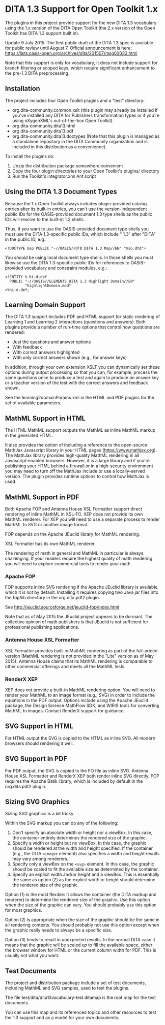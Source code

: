 DITA 1.3 Support for Open Toolkit 1.x
=====================================

The plugins in this project provide support for the
new DITA 1.3 vocabulary using the 1.x version of
the DITA Open Toolkit (the 2.x version of the Open Toolkit
has DITA 1.3 support built in).

Update 9 July 2015: The first public draft of the DITA 1.3 spec is available for public review until August 7. Official announcement is here: https://lists.oasis-open.org/archives/dita/201507/msg00033.html

Note that this support is only for vocabulary, it does
not include support for branch filtering or scoped keys,
which require significant enhancement to the pre-1.3 
DITA preprocessing.

## Installation

The project includes four Open Toolkit plugins and a "test"
directory:

* org.dita-community.common.xslt (this plugin may already be installed if you've
installed any DITA for Publishers transformation types or if you're using
oXygenXML's out-of-the-box Open Toolkit).
* org.dita-community.dita13.html
* org.dita-community.dita13.pdf
* org.dita-community.dita13.doctypes (Note that this plugin is managed
as a standalone repository in the DITA Community organization and is 
included in this distribution as a convenience).

To install the plugins do:

1. Unzip the distribution package somewhere convenient
2. Copy the four plugin directories to your Open Toolkit's plugins/ directory
3. Run the Toolkit's integrator.xml Ant script

## Using the DITA 1.3 Document Types

Because the 1.x Open Toolkit always includes plugin-provided 
catalog entries after its built-in entries, you can't use
the version-independent public IDs for the OASIS-provided document
1.3 type shells as the public IDs will resolve to the built-in 
1.2 shells. 

Thus, if you want to use the OASIS-provided document type shells you
must use the DITA 1.3-specific public IDs, which include " 1.3" after
"DITA" in the public ID, e.g.:

````
<!DOCTYPE map PUBLIC "-//OASIS//DTD DITA 1.3 Map//EN" "map.dtd">
````

You *should* be using local document type shells. In those shells
you must likewise use the DITA 1.3-specific public IDs for
references to OASIS-provided vocabulary and constraint modules, e.g.:

````
<!ENTITY % hi-d-def
  PUBLIC "-//OASIS//ELEMENTS DITA 1.3 Highlight Domain//EN"
         "highlightDomain.mod"
>%hi-d-def;
````

## Learning Domain Support

The DITA 1.3 support includes PDF and HTML support for static
rendering of Learning 1 and Learning 2 interactions (questions 
and answers). Both plugins provide a number of run-time options
that control how questions are rendered:

* Just the questions and answer options
* With feedback
* With correct answers highlighted
* With only correct answers shown (e.g., for answer keys)

In addition, through your own extension XSLT you can dynamically
set these options during output processing so that you can, for
example, process the same questions once to produce a test and
again to produce an answer key or a teacher version of the test
with the correct answers and feedback shown.

See the learning2domainParams.xml in the HTML and PDF plugins
for the set of available parameters.

## MathML Support in HTML

The HTML MathML support outputs the MathML as inline MathML markup
in the generated HTML. 

It also provides the option of including
a reference to the open-source MathJax Javascript library in your
HTML pages (https://www.mathjax.org). The MathJax library provides high-quality MathML rendering
in all Javascript-enabled browsers. However, it is a large library and
if you're publishing your HTML behind a firewall or in a high-security
environment you may need to turn off the MathJax include or use a 
locally-served version. The plugin provides runtime options to control
how MathJax is used.

## MathML Support in PDF

Both Apache FOP and Antenna House XSL Formatter support direct rendering of inline
MathML in XSL-FO. XEP does not provide its own MathML renderer. For XEP you will need
to use a separate process to render MathML to SVG or another image format.

FOP depends on the Apache JEuclid library for MathML rendering.

XSL Formatter has its own MathML renderer.

The rendering of math in general and MathML in particular is always challenging.
If your readers require the highest quality of math rendering you will need to
explore commercial tools to render your math. 

### Apache FOP

FOP supports inline SVG rendering if the Apache JEuclid library is available, which it
is not by default. Installing it requires copying two Java jar files into the fop/lib 
directory in the org.dita.pdf2 plugin.

See http://jeuclid.sourceforge.net/jeuclid-fop/index.html

Note that as of May 2015 the JEuclid project appears to be dormant. The collective
opinion of math publishers is that JEuclid is not sufficient for professional
publishing applications.

### Antenna House XSL Formatter

XSL Formatter provides built-in MathML rendering as part of the full-priced
version (MathML rendering is not provided in the "Lite" version as of May 2015).
Antenna House claims that its MathML rendering is comparable to other commercial
offerings and meets all the MathML tests.

### RenderX XEP

XEP does not provide a built-in MathML rendering option. You will need to render
your MathML to an image format (e.g., SVG) in order to include the equations
in the PDF output. Options include using the Apache JEuclid package, the Design Science
MathFlow SDK, and WIRIS tools for converting MathML to images. Contact RenderX support
for guidance.

## SVG Support in HTML

For HTML output the SVG is copied to the HTML as inline SVG. All modern browsers
should rendering it well.

## SVG Support in PDF

For PDF output, the SVG is copied to the FO file as inline SVG. Antenna House XSL Formatter
and RenderX XEP both render inline SVG directly. FOP requires the Apache Batik library, which
is included by default in the org.dita.pdf2 plugin.

## Sizing SVG Graphics

Sizing SVG graphics is a bit tricky.

Within the SVG markup you can do any of the following:

1. Don't specify an absolute width or height nor a viewBox. In this case, the 
container entirely determines the rendered size of the graphic.
2. Specify a width or height but no viewBox. In this case, the graphic should
be rendered at the width and height specified. If the container (e.g., the DITA
`<image>` element) also specifies a width and height results may vary among
renderers.
3. Specify only a viewBox on the `<svg>` element. In this case, the graphic
should be scaled to fit the available size as determined by the container.
4. Specify an explicit width and/or height and a viewBox. This is essentially the same as
option (2) as the explicit width or height should determine the rendered size
of the graphic.

Option (1) is the most flexible: It allows the container (the DITA markup and
renderer) to determine the rendered size of the graphic. Use this option when
the size of the graphic can vary. You should probably use this option for most
graphics.

Option (2) is appropriate when the size of the graphic should be the same in
all rendering contexts. You should probably not use this option except when
the graphic really needs to always be a specific size.

Option (3) tends to result in unexpected results. In the normal DITA case it
means that the graphic will be scaled *up* to fill the available space, either
the browser window for HTML or the current column width for PDF. This is usually
not what you want.  

## Test Documents

The project and distribution package include a set of test documents, including
MathML and SVG samples, used to test the plugins.

The file test/dita/dita13vocabulary-test.ditamap is the root map for the test
documents.

You can use this map and its referenced topics and other resources to test
the 1.3 support and as a model for your own documents.
